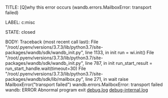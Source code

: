 TITLE:
[Q]why this error occurs (wandb.errors.MailboxError: transport failed) 

LABEL:
c:misc

STATE:
closed

BODY:
Traceback (most recent call last):
  File "/root/.pyenv/versions/3.7.3/lib/python3.7/site-packages/wandb/sdk/wandb_init.py", line 1133, in init
    run = wi.init()
  File "/root/.pyenv/versions/3.7.3/lib/python3.7/site-packages/wandb/sdk/wandb_init.py", line 787, in init
    run_start_result = run_start_handle.wait(timeout=30)
  File "/root/.pyenv/versions/3.7.3/lib/python3.7/site-packages/wandb/sdk/lib/mailbox.py", line 271, in wait
    raise MailboxError("transport failed")
wandb.errors.MailboxError: transport failed
wandb: ERROR Abnormal program exit
[debug.log](https://github.com/wandb/wandb/files/10782494/debug.log)
[debug-internal.log](https://github.com/wandb/wandb/files/10782493/debug-internal.log)

